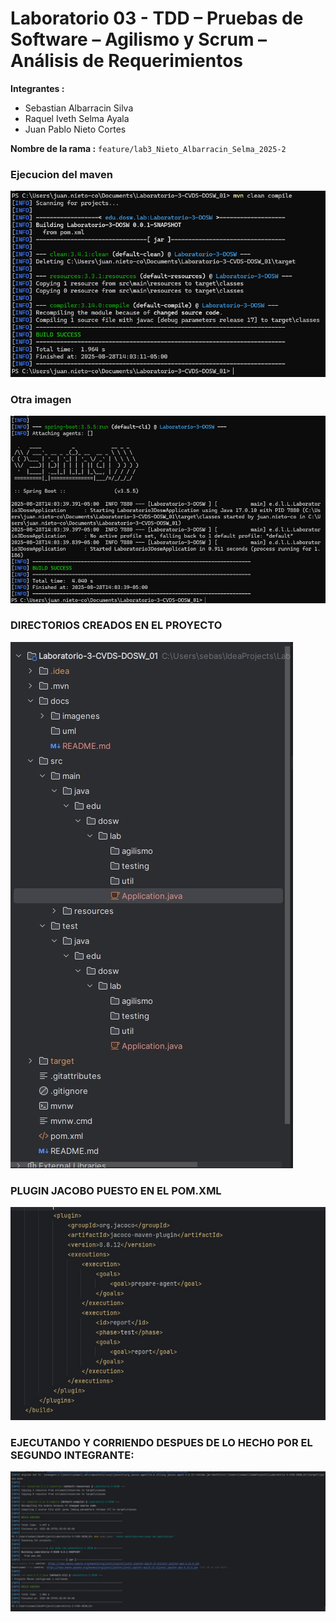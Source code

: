 
# Laboratorio 03 - TDD – Pruebas de Software – Agilismo y Scrum – Análisis de Requerimientos

**Integrantes :**
- Sebastian Albarracin Silva
- Raquel Iveth Selma Ayala
- Juan Pablo Nieto Cortes

**Nombre de la rama :**
`feature/lab3_Nieto_Albarracin_Selma_2025-2`

### Ejecucion del maven
![alt text](imagenes/image.png)

### Otra imagen
![alt text](imagenes/image-1.png)

### DIRECTORIOS CREADOS EN EL PROYECTO
![alt text](imagenes/imagenComp.jpg)

### PLUGIN JACOBO PUESTO EN EL POM.XML
![alt text](imagenes/imagenJacobo.jpg)

### EJECUTANDO Y CORRIENDO DESPUES DE LO HECHO POR EL SEGUNDO INTEGRANTE:
![alt text](imagenes/imagen3.jpg)


